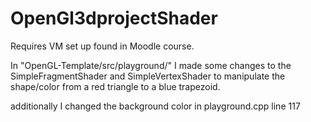 # OpenGl3dprojectShader

Requires VM set up found in Moodle course. 

In "OpenGL-Template/src/playground/" I made some changes to the SimpleFragmentShader and SimpleVertexShader to manipulate the shape/color from a red triangle to a blue trapezoid. 

additionally I changed the background color in playground.cpp line 117
